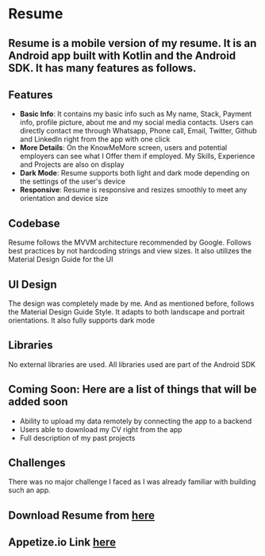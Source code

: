# Resume
## Resume is a mobile version of my resume. It is an Android app built with Kotlin and the Android SDK. It has many features as follows.

## Features
- **Basic Info**: It contains my basic info such as My name, Stack, Payment info, profile picture, about me and my social media contacts. Users can directly contact me through Whatsapp, Phone call, Email, Twitter, Github and LinkedIn right from the app with one click
- **More Details**: On the KnowMeMore screen, users and potential employers can see what I Offer them if employed. My Skills, Experience and Projects are also on display
- **Dark Mode**: Resume supports both light and dark mode depending on the settings of the user's device
- **Responsive**: Resume is responsive and resizes smoothly to meet any orientation and device size 

## Codebase
Resume follows the MVVM architecture recommended by Google. Follows best practices by not hardcoding strings and view sizes. It also utilizes the Material Design Guide for the UI

## UI Design
The design was completely made by me. And as mentioned before, follows the Material Design Guide Style. It adapts to both landscape and portrait orientations. It also fully supports dark mode

## Libraries
No external libraries are used. All libraries used are part of the Android SDK

## Coming Soon: Here are a list of things that  will be added soon
-	Ability to upload my data remotely by connecting the app to a backend
-	Users able to download my CV right from the app
-	Full description of my past projects

## Challenges
There was no major challenge I faced as I was already familiar with building such an app.

## Download Resume from [here](https://drive.google.com/file/d/1S8KDdxgeS2IbmAQyh2nuw_34iW8S8zT0/view?usp=sharing)

## Appetize.io Link [here](https://appetize.io/app/illhmgqawlkcw35s36y2hnzeem?device=pixel4&osVersion=12.0&scale=100)



